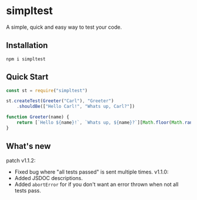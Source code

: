 # simpltest
A simple, quick and easy way to test your code.
## Installation
```shell
npm i simpltest
```
## Quick Start
```js
const st = require("simpltest")

st.createTest(Greeter("Carl"), "Greeter")
    .shouldBe(["Hello Carl!", "Whats up, Carl?"])

function Greeter(name) {
    return [`Hello ${name}!`, `Whats up, ${name}?`][Math.floor(Math.random()*2)]
}
```
## What's new
patch v1.1.2:
- Fixed bug where "all tests passed" is sent multiple times.
v1.1.0:
- Added JSDOC descriptions.
- Added `abortError` for if you don't want an error thrown when not all tests pass.